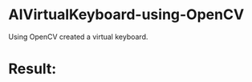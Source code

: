 # AIVirtualKeyboard-using-OpenCV

Using OpenCV created a virtual keyboard.

# Result:

<pre>

</pre>
